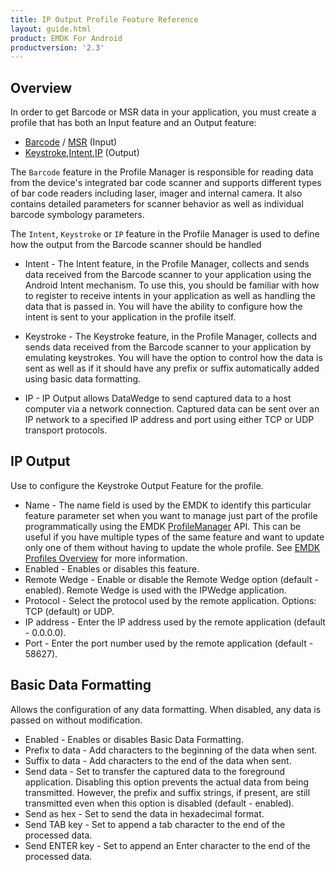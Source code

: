 ```yaml
---
title: IP Output Profile Feature Reference
layout: guide.html
product: EMDK For Android
productversion: '2.3'
---
```


## Overview
In order to get Barcode or MSR data in your application, you must create a profile that has both an Input feature and an Output feature:

* [Barcode](../profilebarcode) / [MSR](../profilemsr) (Input)
* [Keystroke](../profilekeystroke),[Intent](../profileintent),[IP](../profileIP) (Output)

The `Barcode` feature in the Profile Manager is responsible for reading data from the device's integrated bar code scanner and supports different types of bar code readers including laser, imager and internal camera. It also contains detailed parameters for scanner behavior as well as individual barcode symbology parameters.

The `Intent`, `Keystroke` or `IP` feature in the Profile Manager is used to define how the output from the Barcode scanner should be handled

* Intent - The Intent feature, in the Profile Manager, collects and sends data received from the Barcode scanner to your application using the Android Intent mechanism. To use this, you should be familiar with how to register to receive intents in your application as well as handling the data that is passed in. You will have the ability to configure how the intent is sent to your application in the profile itself.

* Keystroke - The Keystroke feature, in the Profile Manager, collects and sends data received from the Barcode scanner to your application by emulating keystrokes. You will have the option to control how the data is sent as well as if it should have any prefix or suffix automatically added using basic data formatting.

* IP - IP Output allows DataWedge to send captured data to a host computer via a network connection. Captured data can be sent over an IP network to a specified IP address and port using either TCP or UDP transport protocols.

## IP Output
Use to configure the Keystroke Output Feature for the profile.

* Name - The name field is used by the EMDK to identify this particular feature parameter set when you want to manage just part of the profile programmatically using the EMDK [ProfileManager](../../../api/core/ProfileManager) API. This can be useful if you have multiple types of the same feature and want to update only one of them without having to update the whole profile. See [EMDK Profiles Overview](../usingwizard) for more information.
* Enabled - Enables or disables this feature. 
* Remote Wedge - Enable or disable the Remote Wedge option (default - enabled). Remote Wedge is used with the IPWedge application.
* Protocol - Select the protocol used by the remote application. Options: TCP (default) or UDP.
* IP address - Enter the IP address used by the remote application (default - 0.0.0.0).
* Port - Enter the port number used by the remote application (default - 58627).

## Basic Data Formatting 
Allows the configuration of any data formatting. When disabled, any data is passed on without modification.

* Enabled - Enables or disables Basic Data Formatting. 
* Prefix to data - Add characters to the beginning of the data when sent.
* Suffix to data - Add characters to the end of the data when sent.
* Send data - Set to transfer the captured data to the foreground application. Disabling this option prevents the actual data from being transmitted. However, the prefix and suffix strings, if present, are still transmitted even when this option is disabled (default - enabled).
* Send as hex - Set to send the data in hexadecimal format. 
* Send TAB key - Set to append a tab character to the end of the processed data. 
* Send ENTER key - Set to append an Enter character to the end of the processed data. 











